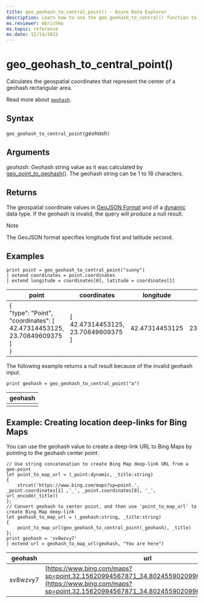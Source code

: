 ```yaml
---
title: geo_geohash_to_central_point() - Azure Data Explorer
description: Learn how to use the geo_geohash_to_central() function to calculate the geospatial coordinates that represent the center of a geohash rectangular area.
ms.reviewer: mbrichko
ms.topic: reference
ms.date: 12/14/2022
---
```

# geo_geohash_to_central_point()

Calculates the geospatial coordinates that represent the center of a geohash rectangular area.

Read more about [`geohash`](https://en.wikipedia.org/wiki/Geohash).  

## Syntax

`geo_geohash_to_central_point(`*geohash*`)`

## Arguments

*geohash*: Geohash string value as it was calculated by [geo_point_to_geohash()](geo-point-to-geohash-function.md). The geohash string can be 1 to 18 characters.

## Returns

The geospatial coordinate values in [GeoJSON Format](https://tools.ietf.org/html/rfc7946) and of a [dynamic](./scalar-data-types/dynamic.md) data type. If the geohash is invalid, the query will produce a null result.

> [!NOTE]
> The GeoJSON format specifies longitude first and latitude second.

## Examples

<!-- csl: https://help.kusto.windows.net/Samples -->
```kusto
print point = geo_geohash_to_central_point("sunny")
| extend coordinates = point.coordinates
| extend longitude = coordinates[0], latitude = coordinates[1]
```

|point|coordinates|longitude|latitude|
|---|---|---|---|
|{<br>  "type": "Point",<br>  "coordinates": [<br>    42.47314453125,<br>    23.70849609375<br>  ]<br>}|[<br>  42.47314453125,<br>  23.70849609375<br>]|42.47314453125|23.70849609375|

The following example returns a null result because of the invalid geohash input.

<!-- csl: https://help.kusto.windows.net/Samples -->
```kusto
print geohash = geo_geohash_to_central_point("a")
```

|geohash|
|---|
||

## Example: Creating location deep-links for Bing Maps

You can use the geohash value to create a deep-link URL to Bing Maps by pointing to the geohash center point:

<!-- csl: https://help.kusto.windows.net/Samples -->
```kusto
// Use string concatenation to create Bing Map deep-link URL from a geo-point
let point_to_map_url = (_point:dynamic, _title:string) 
{
    strcat('https://www.bing.com/maps?sp=point.', _point.coordinates[1] ,'_', _point.coordinates[0], '_', url_encode(_title)) 
};
// Convert geohash to center point, and then use 'point_to_map_url' to create Bing Map deep-link
let geohash_to_map_url = (_geohash:string, _title:string)
{
    point_to_map_url(geo_geohash_to_central_point(_geohash), _title)
};
print geohash = 'sv8wzvy7'
| extend url = geohash_to_map_url(geohash, "You are here")
```

|geohash|url|
|---|---|
|sv8wzvy7|[https://www.bing.com/maps?sp=point.32.15620994567871_34.80245590209961_You+are+here](https://www.bing.com/maps?sp=point.32.15620994567871_34.80245590209961_You+are+here)|

